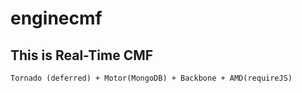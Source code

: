 enginecmf
=========
This is Real-Time CMF
------
	Tornado (deferred) + Motor(MongoDB) + Backbone + AMD(requireJS)
